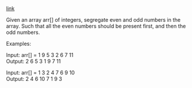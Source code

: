 [link](https://www.geeksforgeeks.org/segregate-even-odd-numbers-set-3/)

Given an array arr[] of integers, segregate even and odd numbers in the array. Such that all the even numbers should be present first, and then the odd numbers.

Examples:  

Input: arr[] = 1 9 5 3 2 6 7 11  
Output: 2 6 5 3 1 9 7 11

Input: arr[] = 1 3 2 4 7 6 9 10  
Output:  2 4 6 10 7 1 9 3
